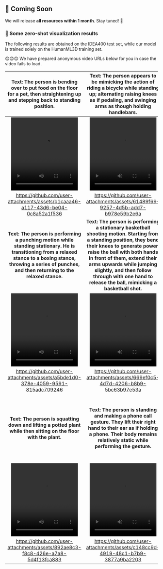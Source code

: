 ## 🚀 Coming Soon  
We will release **all resources within 1 month**. Stay tuned! 🎉



### 👀 Some zero-shot visualization results
The following results are obtained on the IDEA400 test set, while our model is trained solely on the HumanML3D training set.

😊😊😊 We have prepared anonymous video URLs below for you in case the video fails to load.
<div style="text-align: center;">
  
| Text: The person is bending over to put food on the floor for a pet, then straightening up and stepping back to standing position. | Text: The person appears to be mimicking the action of riding a bicycle while standing up; alternating raising knees as if pedaling, and swinging arms as though holding handlebars. | Text: The person is standing upright with a rapid sequence of raising both fists from waist level to above the head and then lowering them back down in a cheering motion. |
| :----------------------: | :----------------------: | :----------------------: |
| <video src="https://github.com/user-attachments/assets/b1caaa46-a117-43d6-be04-0c8a52a1f536" style="width:220px; height:240px; display: block; margin: 0 auto; max-width: 100%; max-height: 100%;" /> | <video src="https://github.com/user-attachments/assets/61489f69-9257-4d5b-add7-b978e59b2e6a" style="width:220px; height:240px;" /> | <video src="https://github.com/user-attachments/assets/97c6054a-c69d-4184-8684-6fb16764fd01" style="width:220px; height:240px;" /> |
|https://github.com/user-attachments/assets/b1caaa46-a117-43d6-be04-0c8a52a1f536|https://github.com/user-attachments/assets/61489f69-9257-4d5b-add7-b978e59b2e6a |https://github.com/user-attachments/assets/97c6054a-c69d-4184-8684-6fb16764fd01|
| **Text: The person is performing a punching motion while standing stationary. He is transitioning from a relaxed stance to a boxing stance, throwing a series of punches, and then returning to the relaxed stance.** | ****Text:** The person is performing a stationary basketball shooting motion. Starting from a standing position, they bend their knees to generate power, raise the ball with both hands in front of them, extend their arms upwards while jumping slightly, and then follow through with one hand to release the ball, mimicking a basketball shot.** | **Text:** **The person is walking back and forth in a room, turning slightly at each end, and appears to be fanning themselves continuously with one hand as they go.** |
| <video src="https://github.com/user-attachments/assets/a5bde1d0-378e-4059-9591-815adc709246" style="width:220px; height:240px;" /> | <video src="https://github.com/user-attachments/assets/669ef0c5-4d7d-4206-b8b9-5bc63b97e53a" style="width:220px; height:240px;" /> | <video src="https://github.com/user-attachments/assets/36a6bfc0-58e9-4a7a-a9a1-5f6790dc1a06" style="width:220px; height:240px;" /> |
|https://github.com/user-attachments/assets/a5bde1d0-378e-4059-9591-815adc709246|https://github.com/user-attachments/assets/669ef0c5-4d7d-4206-b8b9-5bc63b97e53a|https://github.com/user-attachments/assets/36a6bfc0-58e9-4a7a-a9a1-5f6790dc1a06|
| **Text: The person is squatting down and lifting a potted plant while then sitting on the floor with the plant.** | ****Text:** The person is standing and making a phone call gesture. They lift their right hand to their ear as if holding a phone. Their body remains relatively static while performing the gesture.** | **Text:** **The person is preparing to throw a frisbee. Starting with a stance where the weight is on the back foot, they shift the weight forward, bringing the arm with the frisbee back for momentum. Then, they step forward with the opposite leg, rotating the torso and extending the arm to release the frisbee.** |
| <video src="https://github.com/user-attachments/assets/892ae8c3-f8c8-426e-a7a8-5d4f13fca883" style="width:220px; height:240px;" /> | <video src="https://github.com/user-attachments/assets/c148cc9d-4919-48c1-b7b9-3877a9ba2203" style="width:220px; height:240px;" /> | <video src="https://github.com/user-attachments/assets/d3002052-59e6-4a1a-a7f0-b8ee280bba1a" style="width:220px; height:240px;" /> |
|https://github.com/user-attachments/assets/892ae8c3-f8c8-426e-a7a8-5d4f13fca883|https://github.com/user-attachments/assets/c148cc9d-4919-48c1-b7b9-3877a9ba2203|https://github.com/user-attachments/assets/d3002052-59e6-4a1a-a7f0-b8ee280bba1a|
</div>
